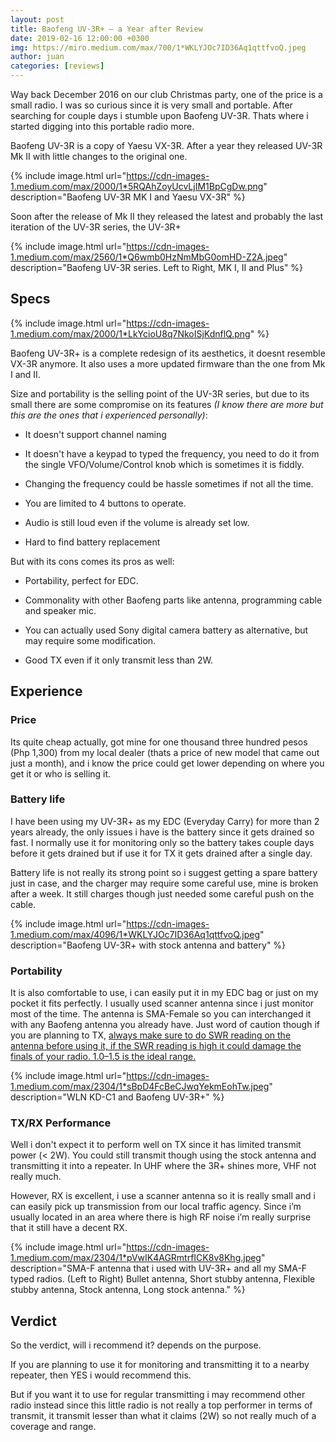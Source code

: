 ```yaml
---
layout: post
title: Baofeng UV-3R+ — a Year after Review
date: 2019-02-16 12:00:00 +0300
img: https://miro.medium.com/max/700/1*WKLYJOc7ID36Aq1qttfvoQ.jpeg
author: juan
categories: [reviews]
---
```


Way back December 2016 on our club Christmas party, one of the price is a small radio. I was so curious since it is very small and portable. After searching for couple days i stumble upon Baofeng UV-3R. Thats where i started digging into this portable radio more.

Baofeng UV-3R is a copy of Yaesu VX-3R. After a year they released UV-3R Mk II with little changes to the original one.

{% include image.html url="https://cdn-images-1.medium.com/max/2000/1*5RQAhZoyUcvLjIM1BpCgDw.png" description="Baofeng UV-3R MK I and Yaesu VX-3R" %}

Soon after the release of Mk II they released the latest and probably the last iteration of the UV-3R series, the UV-3R+

{% include image.html url="https://cdn-images-1.medium.com/max/2560/1*Q6wmb0HzNmMbG0omHD-Z2A.jpeg" description="Baofeng UV-3R series. Left to Right, MK I, II and Plus" %}

## Specs


{% include image.html url="https://cdn-images-1.medium.com/max/2000/1*LkYcioU8q7NkoISjKdnflQ.png" %}

Baofeng UV-3R+ is a complete redesign of its aesthetics, it doesnt resemble VX-3R anymore. It also uses a more updated firmware than the one from Mk I and II.

Size and portability is the selling point of the UV-3R series, but due to its small there are some compromise on its features *(I know there are more but this are the ones that i experienced personally)*:

* It doesn't support channel naming

* It doesn't have a keypad to typed the frequency, you need to do it from the single VFO/Volume/Control knob which is sometimes it is fiddly.

* Changing the frequency could be hassle sometimes if not all the time.

* You are limited to 4 buttons to operate.

* Audio is still loud even if the volume is already set low.

* Hard to find battery replacement

But with its cons comes its pros as well:

* Portability, perfect for EDC.

* Commonality with other Baofeng parts like antenna, programming cable and speaker mic.

* You can actually used Sony digital camera battery as alternative, but may require some modification.

* Good TX even if it only transmit less than 2W.

## Experience

### Price

Its quite cheap actually, got mine for one thousand three hundred pesos (Php 1,300) from my local dealer (thats a price of new model that came out just a month), and i know the price could get lower depending on where you get it or who is selling it.

### Battery life

I have been using my UV-3R+ as my EDC (Everyday Carry) for more than 2 years already, the only issues i have is the battery since it gets drained so fast. I normally use it for monitoring only so the battery takes couple days before it gets drained but if use it for TX it gets drained after a single day.

Battery life is not really its strong point so i suggest getting a spare battery just in case, and the charger may require some careful use, mine is broken after a week. It still charges though just needed some careful push on the cable.

{% include image.html url="https://cdn-images-1.medium.com/max/4096/1*WKLYJOc7ID36Aq1qttfvoQ.jpeg" description="Baofeng UV-3R+ with stock antenna and battery" %}

### Portability

It is also comfortable to use, i can easily put it in my EDC bag or just on my pocket it fits perfectly. I usually used scanner antenna since i just monitor most of the time. The antenna is SMA-Female so you can interchanged it with any Baofeng antenna you already have. Just word of caution though if you are planning to TX, [always make sure to do SWR reading on the antenna before using it, if the SWR reading is high it could damage the finals of your radio. 1.0–1.5 is the ideal range.](/blogs/swr-for-dummies.html)

{% include image.html url="https://cdn-images-1.medium.com/max/2304/1*sBpD4FcBeCJwqYekmEohTw.jpeg" description="WLN KD-C1 and Baofeng UV-3R+" %}

### TX/RX Performance

Well i don't expect it to perform well on TX since it has limited transmit power (< 2W). You could still transmit though using the stock antenna and transmitting it into a repeater. In UHF where the 3R+ shines more, VHF not really much.

However, RX is excellent, i use a scanner antenna so it is really small and i can easily pick up transmission from our local traffic agency. Since i’m usually located in an area where there is high RF noise i’m really surprise that it still have a decent RX.

{% include image.html url="https://cdn-images-1.medium.com/max/2304/1*pVwIK4AGRmtrfICK8v8Khg.jpeg" description="SMA-F antenna that i used with UV-3R+ and all my SMA-F typed radios. (Left to Right) Bullet antenna, Short stubby antenna, Flexible stubby antenna, Stock antenna, Long stock antenna." %}

## Verdict

So the verdict, will i recommend it? depends on the purpose.

If you are planning to use it for monitoring and transmitting it to a nearby repeater, then YES i would recommend this.

But if you want it to use for regular transmitting i may recommend other radio instead since this little radio is not really a top performer in terms of transmit, it transmit lesser than what it claims (2W) so not really much of a coverage and range.